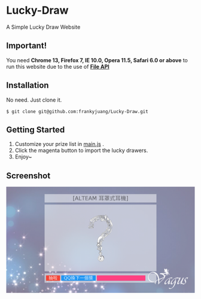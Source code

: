 # Lucky-Draw
A Simple Lucky Draw Website

## Important!
You need __Chrome 13, Firefox 7, IE 10.0, Opera 11.5, Safari 6.0 or above__ to run this website due to the use of __[File API](http://www.w3.org/TR/FileAPI/)__

## Installation
No need. Just clone it.
```
$ git clone git@github.com:frankyjuang/Lucky-Draw.git
```

## Getting Started
1. Customize your prize list in [main.js](js/main.js) .
2. Click the magenta button to import the lucky drawers.
3. Enjoy~

## Screenshot
![Main Screenshot](img/screenshot.png)
